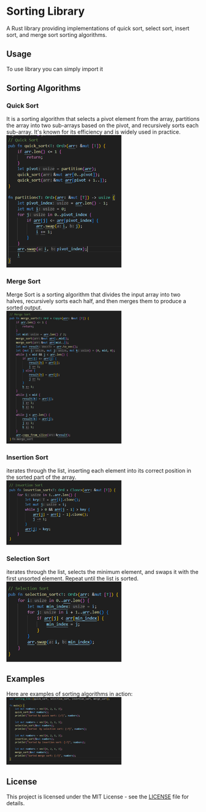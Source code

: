 # Sorting Library
A Rust library providing implementations of quick sort, select sort, insert sort, and merge sort sorting algorithms.
## Usage
To use library you can simply import it 

## Sorting Algorithms
### Quick Sort
It is a sorting algorithm that selects a pivot element from the array, partitions the array into two sub-arrays based on the pivot, and recursively sorts each sub-array. It's known for its efficiency and is widely used in practice.<br>
<img src="/picrures/quick.png" width="300" >

### Merge Sort
Merge Sort is a sorting algorithm that divides the input array into two halves, recursively sorts each half, and then merges them to produce a sorted output.<br>
<img src="/picrures/merge.png" width="300" >

### Insertion Sort
iterates through the list, inserting each element into its correct position in the sorted part of the array.<br>
<img src="/picrures/insertion.png" width="300" >

### Selection Sort
iterates through the list, selects the minimum element, and swaps it with the first unsorted element. Repeat until the list is sorted.<br>
<img src="/picrures/selection.png" width="300" >

## Examples
Here are examples of sorting algorithms in action:
<img src="/picrures/Example.png" width="300">

## License

This project is licensed under the MIT License - see the [LICENSE](LICENSE) file for details.
